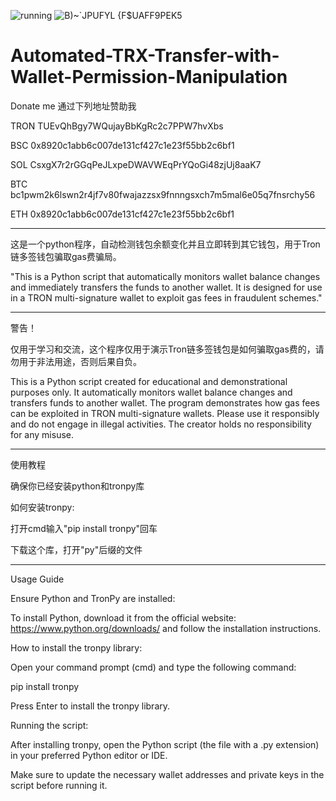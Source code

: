 ![running](https://github.com/user-attachments/assets/c7b187f0-b9b8-4566-af4b-d55cdc21b32d)
![B)~`JPUFYL {F$UAFF9PEK5](https://github.com/user-attachments/assets/da70f278-80bb-49fa-9530-d42c676f8f61)
# Automated-TRX-Transfer-with-Wallet-Permission-Manipulation

Donate me 通过下列地址赞助我

TRON TUEvQhBgy7WQujayBbKgRc2c7PPW7hvXbs

BSC  0x8920c1abb6c007de131cf427c1e23f55bb2c6bf1

SOL  CsxgX7r2rGGqPeJLxpeDWAVWEqPrYQoGi48zjUj8aaK7

BTC  bc1pwm2k6lswn2r4jf7v80fwajazzsx9fnnngsxch7m5mal6e05q7fnsrchy56

ETH  0x8920c1abb6c007de131cf427c1e23f55bb2c6bf1

-------------------------------------

这是一个python程序，自动检测钱包余额变化并且立即转到其它钱包，用于Tron链多签钱包骗取gas费骗局。

"This is a Python script that automatically monitors wallet balance changes and immediately transfers the funds to another wallet. It is designed for use in a TRON multi-signature wallet to exploit gas fees in fraudulent schemes."

-------------------------------------

警告！

仅用于学习和交流，这个程序仅用于演示Tron链多签钱包是如何骗取gas费的，请勿用于非法用途，否则后果自负。

This is a Python script created for educational and demonstrational purposes only. It automatically monitors wallet balance changes and transfers funds to another wallet. The program demonstrates how gas fees can be exploited in TRON multi-signature wallets. Please use it responsibly and do not engage in illegal activities. The creator holds no responsibility for any misuse.

-------------------------------------

使用教程

确保你已经安装python和tronpy库

如何安装tronpy:

打开cmd输入"pip install tronpy"回车

下载这个库，打开"py"后缀的文件

-------------------------------------

Usage Guide

Ensure Python and TronPy are installed:

To install Python, download it from the official website: https://www.python.org/downloads/ and follow the installation instructions.

How to install the tronpy library:

Open your command prompt (cmd) and type the following command:

pip install tronpy

Press Enter to install the tronpy library.

Running the script:

After installing tronpy, open the Python script (the file with a .py extension) in your preferred Python editor or IDE.

Make sure to update the necessary wallet addresses and private keys in the script before running it.

